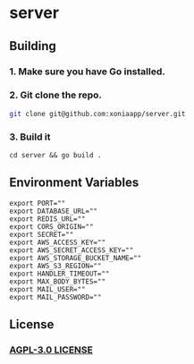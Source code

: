 # server

## Building

### 1. Make sure you have Go installed.

### 2. Git clone the repo.

```sh
git clone git@github.com:xoniaapp/server.git
```
### 3. Build it

```
cd server && go build .
```

## Environment Variables

```
export PORT=""
export DATABASE_URL=""
export REDIS_URL=""
export CORS_ORIGIN=""
export SECRET=""
export AWS_ACCESS_KEY=""
export AWS_SECRET_ACCESS_KEY=""
export AWS_STORAGE_BUCKET_NAME=""
export AWS_S3_REGION=""
export HANDLER_TIMEOUT=""
export MAX_BODY_BYTES=""
export MAIL_USER=""
export MAIL_PASSWORD=""
```

## License
### [AGPL-3.0 LICENSE](./LICENSE)
